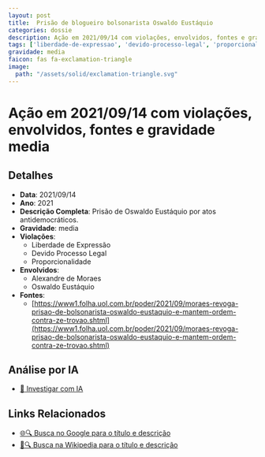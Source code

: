 ```yaml
---
layout: post
title:  Prisão de blogueiro bolsonarista Oswaldo Eustáquio
categories: dossie
description: Ação em 2021/09/14 com violações, envolvidos, fontes e gravidade media
tags: ['liberdade-de-expressao', 'devido-processo-legal', 'proporcionalidade', 'alexandre-de-moraes', 'oswaldo-eustaquio', 'gravidade-media']
gravidade: media
faicon: fas fa-exclamation-triangle
image:
  path: "/assets/solid/exclamation-triangle.svg"
---
```


# Ação em 2021/09/14 com violações, envolvidos, fontes e gravidade media

## Detalhes
- **Data**: 2021/09/14
- **Ano**: 2021
- **Descrição Completa**: Prisão de Oswaldo Eustáquio por atos antidemocráticos.
- **Gravidade**: media <i class="fas fa-exclamation-triangle fa-2x"></i>
- **Violações**:
  - Liberdade de Expressão
  - Devido Processo Legal
  - Proporcionalidade
- **Envolvidos**:
  - Alexandre de Moraes
  - Oswaldo Eustáquio
- **Fontes**:
  - [https://www1.folha.uol.com.br/poder/2021/09/moraes-revoga-prisao-de-bolsonarista-oswaldo-eustaquio-e-mantem-ordem-contra-ze-trovao.shtml](https://www1.folha.uol.com.br/poder/2021/09/moraes-revoga-prisao-de-bolsonarista-oswaldo-eustaquio-e-mantem-ordem-contra-ze-trovao.shtml)

## Análise por IA
- [🤖 Investigar com IA](https://www.perplexity.ai/search?q=%22Alexandre%20de%20Moraes%22%20Pris%C3%A3o%20de%20blogueiro%20bolsonarista%20Oswaldo%20Eust%C3%A1quio%20Pris%C3%A3o%20de%20Oswaldo%20Eust%C3%A1quio%20por%20atos%20antidemocr%C3%A1ticos.%20Liberdade%20de%20Express%C3%A3o%20Devido%20Processo%20Legal%20Proporcionalidade%202021%20gravidade%20media)

## Links Relacionados
- [🌐🔍 Busca no Google para o título e descrição](https://www.google.com/search?q=%22Alexandre%20de%20Moraes%22%20Pris%C3%A3o%20de%20blogueiro%20bolsonarista%20Oswaldo%20Eust%C3%A1quio%20Pris%C3%A3o%20de%20Oswaldo%20Eust%C3%A1quio%20por%20atos%20antidemocr%C3%A1ticos.%20Liberdade%20de%20Express%C3%A3o%20Devido%20Processo%20Legal%20Proporcionalidade%202021%20gravidade%20media)
- [📖🔍 Busca na Wikipedia para o título e descrição](https://pt.wikipedia.org/w/index.php?search=%22Alexandre%20de%20Moraes%22%20Pris%C3%A3o%20de%20blogueiro%20bolsonarista%20Oswaldo%20Eust%C3%A1quio%20Pris%C3%A3o%20de%20Oswaldo%20Eust%C3%A1quio%20por%20atos%20antidemocr%C3%A1ticos.%20Liberdade%20de%20Express%C3%A3o%20Devido%20Processo%20Legal%20Proporcionalidade%202021%20gravidade%20media)

